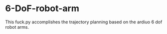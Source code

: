# 6-DoF-robot-arm

This fuck.py accomplishes the trajectory planning based on the ardiuo 6 dof robot arms.
